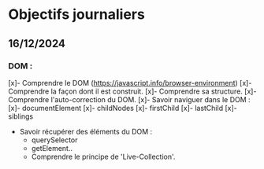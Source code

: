 # Objectifs journaliers

## 16/12/2024

### DOM :

[x]- Comprendre le DOM (https://javascript.info/browser-environment)
[x]- Comprendre la façon dont il est construit.
[x]- Comprendre sa structure.
[x]- Comprendre l'auto-correction du DOM.
[x]- Savoir naviguer dans le DOM :
[x]- documentElement
[x]- childNodes
[x]- firstChild
[x]- lastChild
[x]- siblings
- Savoir récupérer des éléments du DOM :
  - querySelector
  - getElement..
  - Comprendre le principe de 'Live-Collection'.
